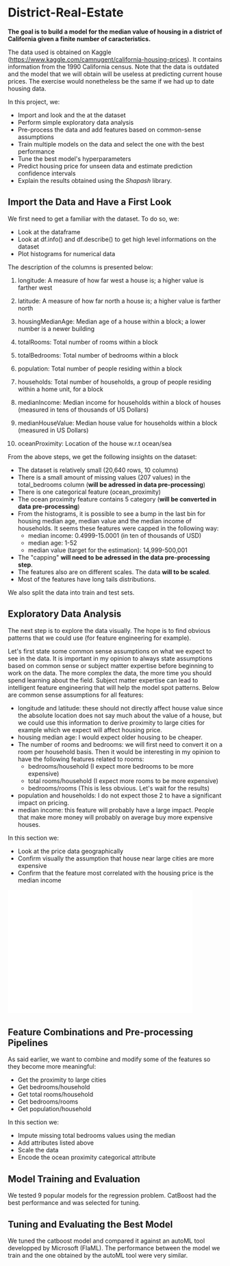 # District-Real-Estate
**The goal is to build a model for the median value of housing in a district of California given a finite number of caracteristics.**

The data used is obtained on Kaggle (https://www.kaggle.com/camnugent/california-housing-prices). It contains information from the 1990 California census. 
Note that the data is outdated and the model that we will obtain will be useless at predicting current house prices. The exercise would nonetheless be the same if 
we had up to date housing data.

In this project, we:
- Import and look and the at the dataset
- Perform simple exploratory data analysis
- Pre-process the data and add features based on common-sense assumptions
- Train multiple models on the data and select the one with the best performance
- Tune the best model's hyperparameters
- Predict housing price for unseen data and estimate prediction confidence intervals
- Explain the results obtained using the *Shapash* library.

## Import the Data and Have a First Look

We first need to get a familiar with the dataset. To do so, we:
- Look at the dataframe
- Look at df.info() and df.describe() to get high level informations on the dataset
- Plot histograms for numerical data

The description of the columns is presented below:
1. longitude: A measure of how far west a house is; a higher value is farther west

2. latitude: A measure of how far north a house is; a higher value is farther north

3. housingMedianAge: Median age of a house within a block; a lower number is a newer building

4. totalRooms: Total number of rooms within a block

5. totalBedrooms: Total number of bedrooms within a block

6. population: Total number of people residing within a block

7. households: Total number of households, a group of people residing within a home unit, for a block

8. medianIncome: Median income for households within a block of houses (measured in tens of thousands of US Dollars)

9. medianHouseValue: Median house value for households within a block (measured in US Dollars)

10. oceanProximity: Location of the house w.r.t ocean/sea


From the above steps, we get the following insights on the dataset:
- The dataset is relatively small (20,640 rows, 10 columns)
- There is a small amount of missing values (207 values) in the total_bedrooms column (**will be adressed in data pre-processing**)
- There is one categorical feature (ocean_proximity)
- The ocean proximity feature contains 5 category (**will be converted in data pre-processing**)
- From the histograms, it is possible to see a bump in the last bin for housing median age, median value and the median income of households. It seems these features were capped in the following way:
    - median income: 0.4999-15.0001 (in ten of thousands of USD)
    - median age: 1-52
    - median value (target for the estimation): 14,999-500,001
- The "capping" **will need to be adressed in the data pre-processing step**.
- The features also are on different scales. The data **will to be scaled**.
- Most of the features have long tails distributions.

We also split the data into train and test sets.

## Exploratory Data Analysis
The next step is to explore the data visually. The hope is to find obvious patterns that we could use (for feature engineering for example).

Let's first state some common sense assumptions on what we expect to see in the data. It is important in my opinion to always state assumptions based on common sense or subject matter expertise before beginning to work on the data. The more complex the data, the more time you should spend learning about the field. Subject matter expertise can lead to intelligent feature engineering that will help the model spot patterns. Below are common sense assumptions for all features:
- longitude and latitude: these should not directly affect house value since the absolute location does not say much about the value of a house, but we could use this information to derive proximity to large cities for example which we expect will affect housing price.
- housing median age: I would expect older housing to be cheaper.
- The number of rooms and bedrooms: we will first need to convert it on a room per household basis. Then it would be interesting in my opinion to have the following features related to rooms:
    - bedrooms/household (I expect more bedrooms to be more expensive)
    - total rooms/household (I expect more rooms to be more expensive)
    - bedrooms/rooms (This is less obvious. Let's wait for the results)
- population and households: I do not expect those 2 to have a significant impact on pricing.
- median income: this feature will probably have a large impact. People that make more money will probably on average buy more expensive houses.

In this section we:
- Look at the price data geographically
- Confirm visually the assumption that house near large cities are more expensive
- Confirm that the feature most correlated with the housing price is the median income

![GitHub Logo](Geographical_Population_and_Median_House_Value.png)


## Feature Combinations and Pre-processing Pipelines
As said earlier, we want to combine and modify some of the features so they become more meaningful:
- Get the proximity to large cities
- Get bedrooms/household 
- Get total rooms/household 
- Get bedrooms/rooms
- Get population/household

In this section we:
- Impute missing total bedrooms values using the median
- Add attributes listed above
- Scale the data
- Encode the ocean proximity categorical attribute

## Model Training and Evaluation

We tested 9 popular models for the regression problem. CatBoost had the best performance and was selected for tuning.

## Tuning and Evaluating the Best Model

We tuned the catboost model and compared it against an autoML tool developped by Microsoft (FlaML). The performance between the model we train and the one obtained by the autoML tool were very similar.

